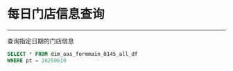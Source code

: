 # 每日门店信息查询

---

查询指定日期的门店信息

```sql
SELECT * FROM dim_oas_formmain_0145_all_df
WHERE pt = 20250619
```
